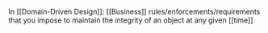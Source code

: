 In [[Domain-Driven Design]]: [[Business]] rules/enforcements/requirements that you impose to maintain the integrity of an object at any given [[time]]

